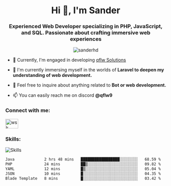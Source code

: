 <h1 align="center">Hi 👋, I'm Sander</h1>
<h3 align="center">Experienced Web Developer specializing in PHP, JavaScript, and SQL. Passionate about crafting immersive web experiences</h3>

<p align="center"> <img src="https://komarev.com/ghpvc/?username=sanderhd&label=Profile%20views&color=000000&style=flat" alt="sanderhd" /> </p>

- 🔭 Currently, I'm engaged in developing [qflw Solutions](https://discord.gg/2xa7EBASKt)

- 🌱 I'm currently immersing myself in the worlds of **Laravel to deepen my understanding of  web development.**

- 💬 Feel free to inquire about anything related to **Bot or web development.**

- 📫 You can easily reach me on discord **@qflw9**

<h3 align="left">Connect with me:</h3>
<p align="left">
<a href="https://discord.com/users/1265737667975577721" target="blank"><img align="center" src="https://raw.githubusercontent.com/rahuldkjain/github-profile-readme-generator/master/src/images/icons/Social/discord.svg" alt="wsk" height="30" width="40" /></a>
</p>

<h3 align="left">Skills:</h3>
<img alt="Skills" src="https://skillicons.dev/icons?i=html,css,js,p5js,nodejs,php,mysql,md,discordjs,bots,figma,github,vscode,windows&perline=11">

<!--START_SECTION:waka-->

```txt
Java             2 hrs 48 mins   █████████████████░░░░░░░░   68.59 %
PHP              24 mins         ██▒░░░░░░░░░░░░░░░░░░░░░░   09.82 %
YAML             12 mins         █▒░░░░░░░░░░░░░░░░░░░░░░░   05.04 %
JSON             10 mins         █░░░░░░░░░░░░░░░░░░░░░░░░   04.35 %
Blade Template   8 mins          █░░░░░░░░░░░░░░░░░░░░░░░░   03.42 %
```

<!--END_SECTION:waka-->

